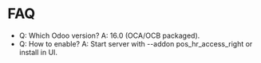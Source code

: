 # FAQ

- Q: Which Odoo version? A: 16.0 (OCA/OCB packaged).
- Q: How to enable? A: Start server with --addon pos_hr_access_right or install in UI.
